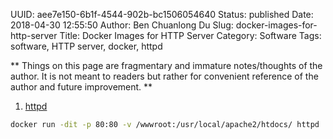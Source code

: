 UUID: aee7e150-6b1f-4544-902b-bc1506054640
Status: published
Date: 2018-04-30 12:55:50
Author: Ben Chuanlong Du
Slug: docker-images-for-http-server
Title: Docker Images for HTTP Server
Category: Software
Tags: software, HTTP server, docker, httpd

**
Things on this page are
fragmentary and immature notes/thoughts of the author.
It is not meant to readers
but rather for convenient reference of the author and future improvement.
**


1. [httpd](https://hub.docker.com/_/httpd/)
```bash
docker run -dit -p 80:80 -v /wwwroot:/usr/local/apache2/htdocs/ httpd
```
